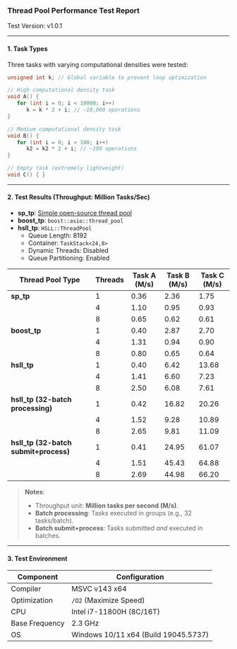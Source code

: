 ### Thread Pool Performance Test Report  
Test Version: v1.0.1  

---

#### 1. Task Types  
Three tasks with varying computational densities were tested:  

```cpp
unsigned int k; // Global variable to prevent loop optimization  

// High computational density task  
void A() {  
   for (int i = 0; i < 10000; i++)  
      k = k * 2 + i; // ~10,000 operations  
}  

// Medium computational density task  
void B() {  
   for (int i = 0; i < 100; i++)  
      k2 = k2 * 2 + i; // ~100 operations  
}  

// Empty task (extremely lightweight)  
void C() { }  
```

---

#### 2. Test Results (Throughput: Million Tasks/Sec)  
- **sp_tp**: [Simple open-source thread pool](https://github.com/progschj/ThreadPool.git)  
- **boost_tp**: `boost::asio::thread_pool`  
- **hsll_tp**: `HSLL::ThreadPool`  
  - Queue Length: 8192  
  - Container: `TaskStack<24,8>`  
  - Dynamic Threads: Disabled  
  - Queue Partitioning: Enabled  

| Thread Pool Type                     | Threads | Task A (M/s) | Task B (M/s) | Task C (M/s) |  
|--------------------------------------|---------|--------------|--------------|--------------|  
| **sp_tp**                            | 1       | 0.36         | 2.36         | 1.75         |  
|                                      | 4       | 1.10         | 0.95         | 0.93         |  
|                                      | 8       | 0.65         | 0.62         | 0.61         |  
| **boost_tp**                         | 1       | 0.40         | 2.87         | 2.70         |  
|                                      | 4       | 1.31         | 0.94         | 0.90         |  
|                                      | 8       | 0.80         | 0.65         | 0.64         |  
| **hsll_tp**                          | 1       | 0.40         | 6.42         | 13.68        |  
|                                      | 4       | 1.41         | 6.60         | 7.23         |  
|                                      | 8       | 2.50         | 6.08         | 7.61         |  
| **hsll_tp (32-batch processing)**    | 1       | 0.42         | 16.82        | 20.26        |  
|                                      | 4       | 1.52         | 9.28         | 10.89        |  
|                                      | 8       | 2.65         | 9.81         | 11.09        |  
| **hsll_tp (32-batch submit+process)**| 1       | 0.41         | 24.95        | 61.07        |  
|                                      | 4       | 1.51         | 45.43        | 64.88        |  
|                                      | 8       | 2.69         | 44.98        | 66.20        |  

> **Notes**:  
> - Throughput unit: **Million tasks per second (M/s)**.  
> - **Batch processing**: Tasks executed in groups (e.g., 32 tasks/batch).  
> - **Batch submit+process**: Tasks submitted *and* executed in batches.  

---

#### 3. Test Environment  
| Component        | Configuration                   |  
|------------------|---------------------------------|  
| Compiler         | MSVC v143 x64                   |  
| Optimization     | `/O2` (Maximize Speed)          |  
| CPU              | Intel i7-11800H (8C/16T)       |  
| Base Frequency   | 2.3 GHz                         |  
| OS               | Windows 10/11 x64 (Build 19045.5737) |